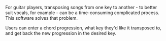 For guitar players, transposing songs from one key to another - to better suit vocals, for example - can be
a time-consuming complicated process. This software solves that problem.

Users can enter a chord progression, what key they'd like it transposed to, and get back the new progression
in the desired key.
